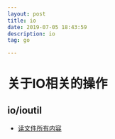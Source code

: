 ```yaml
---
layout: post
title: io
date: 2019-07-05 18:43:59
description: io
tag: go

---
```

# 关于IO相关的操作
## io/ioutil

+ [读文件所有内容](knowledgebao\gotest\test\file_dir_io_test.go)
